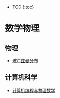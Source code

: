 * TOC
{:toc}

# 数学物理

## 物理

- [玻尔兹曼分布](./Boltzmann_distribution/index.md)

## 计算机科学

- [计算机编程与物理数学](./computational_programming/index.md)
